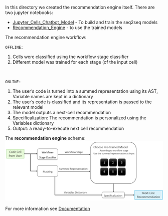 In this directory we created the recommendation engine itself.
There are two jupyter notebooks:
* <a href="https://github.com/guryaniv/GDS/blob/master/Chatbot/Jupyter_Cells_Chatbot_Model.ipynb">Jupyter_Cells_Chatbot_Model</a> - To build and train the seq2seq models
* <a href="https://github.com/guryaniv/GDS/blob/master/Chatbot/Recommendation_Engine.ipynb">Recommendation_Engine</a> - to use the trained models

The recommendation engine workflow:<br>

`OFFLINE:`
<ol>
  <li>Cells were classified using the workflow stage classifier</li>
  <li>Different model was trained for each stage (of the input cell)</li>
</ol><br>

`ONLINE:`
<ol>
  <li>The user’s code is turned into a summed representation using its AST, Variable names are kept in a dictionary</li>
  <li>The user’s code is classified and its representation is passed to the relevant model</li>
  <li>The model outputs a next-cell recommendation</li>
  <li>Specificalization: The recommendation is personalized using the Variables dictionary</li>
  <li>Output: a ready-to-execute next cell recommendation </li>
</ol>

The <b>recommendation engine</b> scheme:<br>
<img src="https://github.com/guryaniv/GDS/blob/master/Documentation/rec_eng.png" alt="recommendation_engine" width="700">

For more information see <a href="https://github.com/guryaniv/GDS/tree/master/Documentation">Documentation</a>








